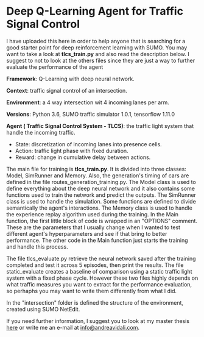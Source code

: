 # Deep Q-Learning Agent for Traffic Signal Control

I have uploaded this here in order to help anyone that is searching for a good starter point for deep reinforcement learning with SUMO. You may want to take a look at **tlcs_train.py** and also read the description below. I suggest to not to look at the others files since they are just a way to further evaluate the performance of the agent

**Framework**: Q-Learning with deep neural network.

**Context**: traffic signal control of an intersection.

**Environment**: a 4 way intersection wit 4 incoming lanes per arm.

**Versions**: Python 3.6, SUMO traffic simulator 1.0.1, tensorflow 1.11.0

**Agent ( Traffic Signal Control System - TLCS)**: the traffic light system that handle the incoming traffic.
- State: discretization of incoming lanes into presence cells.
- Action: traffic light phase with fixed duration.
- Reward: change in cumulative delay between actions.

The main file for training is **tlcs_train.py**. It is divided into three classes: Model, SimRunner and Memory. Also, the generation's timing of cars are defined in the file routes_generation_training.py.
The Model class is used to define everything about the deep neural network and it also contains some functions used to train the network and predict the outputs.
The SimRunner class is used to handle the simulation. Some functions are defined to divide semantically the agent's interactions.
The Memory class is used to handle the experience replay algorithm used during the training.
In the Main function, the first little block of code is wrapped in an "OPTIONS" comment. These are the parameters that I usually change when I wanted to test different agent's hyperparameters and see if that bring to better performance. The other code in the Main function just starts the training and handle this process.

The file tlcs_evaluate.py retrieve the neural network saved after the training completed and test it across 5 episodes, then print the results. The file static_evaluate creates a baseline of comparison using a static traffic light system with a fixed phase cycle. However these two files highly depends on what traffic measures you want to extract for the performance evaluation, so perhaphs you may want to write them differently from what I did.

In the "intersection" folder is defined the structure of the environment, created using SUMO NetEdit.

If you need further information, I suggest you to look at my master thesis [here](https://www.dropbox.com/s/aqhdp0q6qhpx8q9/780747_Vidali_tesi.pdf?dl=0) or write me an e-mail at info@andreavidali.com.
